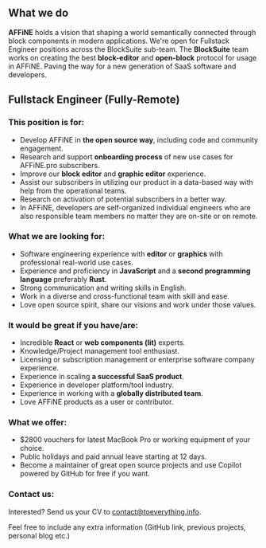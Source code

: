 ## What we do

**AFFiNE** holds a vision that shaping a world semantically connected through block components in modern applications.
We're open for Fullstack Engineer positions across the BlockSuite sub-team. The **BlockSuite** team works on creating the best **block-editor** and **open-block** protocol for usage in AFFiNE. Paving the way for a new generation of SaaS software and developers.

## Fullstack Engineer (Fully-Remote)

### This position is for:

-   Develop AFFiNE in **the open source way**, including code and community engagement.
-   Research and support **onboarding process** of new use cases for AFFiNE.pro subscribers.
-   Improve our **block editor** and **graphic editor** experience.
-   Assist our subscribers in utilizing our product in a data-based way with help from the operational teams.
-   Research on activation of potential subscribers in a better way.
-   In AFFiNE, developers are self-organized individual engineers who are also responsible team members no matter they are on-site or on remote.

### What we are looking for:

-   Software engineering experience with **editor** or **graphics** with professional real-world use cases.
-   Experience and proficiency in **JavaScript** and a **second programming language** preferably **Rust**.
-   Strong communication and writing skills in English.
-   Work in a diverse and cross-functional team with skill and ease.
-   Love open source spirit, share our visions and work under those values.

### It would be great if you have/are:

-   Incredible **React** or **web components (lit)** experts.
-   Knowledge/Project management tool enthusiast.
-   Licensing or subscription management or enterprise software company experience.
-   Experience in scaling **a successful SaaS product**.
-   Experience in developer platform/tool industry.
-   Experience in working with a **globally distributed team**.
-   Love AFFiNE products as a user or contributor.

### What we offer:

-   $2800 vouchers for latest MacBook Pro or working equipment of your choice.
-   Public holidays and paid annual leave starting at 12 days.
-   Become a maintainer of great open source projects and use Copilot powered by GitHub for free if you want.

### Contact us:

Interested? Send us your CV to [contact@toeverything.info](mailto:contact@toeverything.info).

Feel free to include any extra information (GitHub link, previous projects, personal blog etc.)
